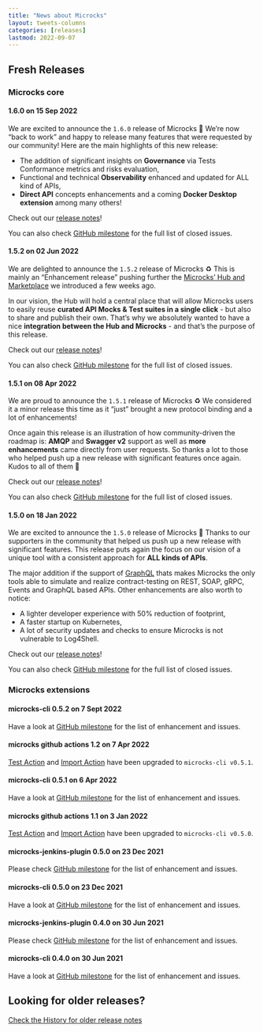 ```yaml
---
title: "News about Microcks"
layout: tweets-columns
categories: [releases]
lastmod: 2022-09-07
---
```


## Fresh Releases

### Microcks core

#### 1.6.0 on 15 Sep 2022

We are excited to announce the `1.6.0` release of Microcks 🚀  We’re now “back to work” and happy to release many features that were requested by our community! Here are the main highlights of this new release:

* The addition of significant insights on **Governance** via Tests Conformance metrics and risks evaluation,
* Functional and technical **Observability** enhanced and updated for ALL kind of APIs,
* **Direct API** concepts enhancements and a coming **Docker Desktop extension** among many others!

Check out our [release notes](https://microcks.io/blog/microcks-1.6.0-release/)!

You can also check [GitHub milestone](https://github.com/microcks/microcks/milestone/21?closed=1) for the full list of closed issues.

#### 1.5.2 on 02 Jun 2022

We are delighted to announce the `1.5.2` release of Microcks ♻️ This is mainly an “Enhancement release” pushing further the [Microcks’ Hub and Marketplace](https://microcks.io/blog/microcks-hub-announcement/) we introduced a few weeks ago.

In our vision, the Hub will hold a central place that will allow Microcks users to easily reuse **curated API Mocks & Test suites in a single click** - but also to share and publish their own. That’s why we absolutely wanted to have a nice **integration between the Hub and Microcks** - and that’s the purpose of this release.

Check out our [release notes](https://microcks.io/blog/microcks-1.5.2-release/)!

You can also check [GitHub milestone](https://github.com/microcks/microcks/milestone/23?closed=1) for the full list of closed issues.

#### 1.5.1 on 08 Apr 2022

We are proud to announce the `1.5.1` release of Microcks ♻️ We considered it a minor release this time as it “just” brought a new protocol binding and a lot of enhancements!

Once again this release is an illustration of how community-driven the roadmap is: **AMQP** and **Swagger v2** support as well as **more** **enhancements** came directly from user requests. So thanks a lot to those who helped push up a new release with significant features once again. Kudos to all of them 👏

Check out our [release notes](https://microcks.io/blog/microcks-1.5.1-release/)!

You can also check [GitHub milestone](https://github.com/microcks/microcks/milestone/20?closed=1) for the full list of closed issues.

#### 1.5.0 on 18 Jan 2022

We are excited to announce the `1.5.0` release of Microcks 🚀 Thanks to our supporters in the community that helped us push up a new release with significant features. This release puts again the focus on our vision of a unique tool with a consistent approach for **ALL kinds of APIs**.

The major addition if the support of [GraphQL](https://graphql.io/) thats makes Microcks the only tools able to simulate and realize contract-testing on REST, SOAP, gRPC, Events and GraphQL based APIs. Other enhancements are also worth to notice:

* A lighter developer experience with 50% reduction of footprint,
* A faster startup on Kubernetes,
* A lot of security updates and checks to ensure Microcks is not vulnerable to Log4Shell.

Check out our [release notes](https://microcks.io/blog/microcks-1.5.0-release/)!

You can also check [GitHub milestone](https://github.com/microcks/microcks/milestone/17?closed=1) for the full list of closed issues.

### Microcks extensions

#### microcks-cli 0.5.2 on 7 Sept 2022

Have a look at [GitHub milestone](https://github.com/microcks/microcks-cli/milestone/6?closed=1) for the list of enhancement and issues.

#### microcks github actions 1.2 on 7 Apr 2022

[Test Action](https://github.com/microcks/test-github-action) and [Import Action](https://github.com/microcks/import-github-action) have been upgraded to `microcks-cli v0.5.1`.

#### microcks-cli 0.5.1 on 6 Apr 2022

Have a look at [GitHub milestone](https://github.com/microcks/microcks-cli/milestone/5?closed=1) for the list of enhancement and issues.

#### microcks github actions 1.1 on 3 Jan 2022

[Test Action](https://github.com/microcks/test-github-action) and [Import Action](https://github.com/microcks/import-github-action) have been upgraded to `microcks-cli v0.5.0`.

#### microcks-jenkins-plugin 0.5.0 on 23 Dec 2021

Please check [GitHub milestone](https://github.com/microcks/microcks-jenkins-plugin/milestone/3?closed=1) for the list of enhancement and issues.

#### microcks-cli 0.5.0 on 23 Dec 2021

Have a look at [GitHub milestone](https://github.com/microcks/microcks-cli/milestone/4?closed=1) for the list of enhancement and issues.

#### microcks-jenkins-plugin 0.4.0 on 30 Jun 2021

Please check [GitHub milestone](https://github.com/microcks/microcks-jenkins-plugin/milestone/2?closed=1) for the list of enhancement and issues.

#### microcks-cli 0.4.0 on 30 Jun 2021

Have a look at [GitHub milestone](https://github.com/microcks/microcks-cli/milestone/3?closed=1) for the list of enhancement and issues.


## Looking for older releases?

[Check the History for older release notes](./history)
